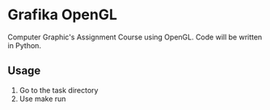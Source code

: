 # Grafika OpenGL
Computer Graphic's Assignment Course using OpenGL. Code will be written in Python.
## Usage
1. Go to the task directory
2. Use make run
